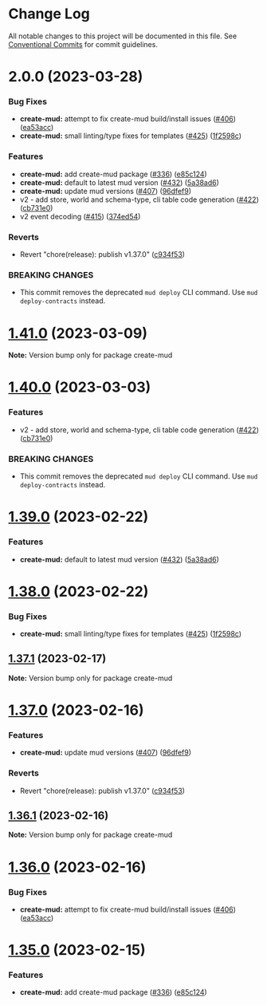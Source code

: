 # Change Log

All notable changes to this project will be documented in this file.
See [Conventional Commits](https://conventionalcommits.org) for commit guidelines.

# 2.0.0 (2023-03-28)

### Bug Fixes

- **create-mud:** attempt to fix create-mud build/install issues ([#406](https://github.com/dhmi19/mud/issues/406)) ([ea53acc](https://github.com/dhmi19/mud/commit/ea53accaa684c42982bb1cac4ac1fcefd07d1603))
- **create-mud:** small linting/type fixes for templates ([#425](https://github.com/dhmi19/mud/issues/425)) ([1f2598c](https://github.com/dhmi19/mud/commit/1f2598cff40cd9f5059b553b9291ffd2c61bacdd))

### Features

- **create-mud:** add create-mud package ([#336](https://github.com/dhmi19/mud/issues/336)) ([e85c124](https://github.com/dhmi19/mud/commit/e85c1244bf63ccd0a287849dd33fa685d95ea081))
- **create-mud:** default to latest mud version ([#432](https://github.com/dhmi19/mud/issues/432)) ([5a38ad6](https://github.com/dhmi19/mud/commit/5a38ad6b96058883518427fe87ad8f85fb266366))
- **create-mud:** update mud versions ([#407](https://github.com/dhmi19/mud/issues/407)) ([96dfef9](https://github.com/dhmi19/mud/commit/96dfef992f25714963792137043639c0b67c903f))
- v2 - add store, world and schema-type, cli table code generation ([#422](https://github.com/dhmi19/mud/issues/422)) ([cb731e0](https://github.com/dhmi19/mud/commit/cb731e0937e614bb316e6bc824813799559956c8))
- v2 event decoding ([#415](https://github.com/dhmi19/mud/issues/415)) ([374ed54](https://github.com/dhmi19/mud/commit/374ed542c3387a4ec2b36ab68ae534419aa58763))

### Reverts

- Revert "chore(release): publish v1.37.0" ([c934f53](https://github.com/dhmi19/mud/commit/c934f5388c1e56f2fe6390fdda30f5b9b1ea1c20))

### BREAKING CHANGES

- This commit removes the deprecated `mud deploy` CLI command. Use `mud deploy-contracts` instead.

# [1.41.0](https://github.com/latticexyz/mud/compare/v1.40.0...v1.41.0) (2023-03-09)

**Note:** Version bump only for package create-mud

# [1.40.0](https://github.com/latticexyz/mud/compare/v1.39.0...v1.40.0) (2023-03-03)

### Features

- v2 - add store, world and schema-type, cli table code generation ([#422](https://github.com/latticexyz/mud/issues/422)) ([cb731e0](https://github.com/latticexyz/mud/commit/cb731e0937e614bb316e6bc824813799559956c8))

### BREAKING CHANGES

- This commit removes the deprecated `mud deploy` CLI command. Use `mud deploy-contracts` instead.

# [1.39.0](https://github.com/latticexyz/mud/compare/v1.38.0...v1.39.0) (2023-02-22)

### Features

- **create-mud:** default to latest mud version ([#432](https://github.com/latticexyz/mud/issues/432)) ([5a38ad6](https://github.com/latticexyz/mud/commit/5a38ad6b96058883518427fe87ad8f85fb266366))

# [1.38.0](https://github.com/latticexyz/mud/compare/v1.37.1...v1.38.0) (2023-02-22)

### Bug Fixes

- **create-mud:** small linting/type fixes for templates ([#425](https://github.com/latticexyz/mud/issues/425)) ([1f2598c](https://github.com/latticexyz/mud/commit/1f2598cff40cd9f5059b553b9291ffd2c61bacdd))

## [1.37.1](https://github.com/latticexyz/mud/compare/v1.37.0...v1.37.1) (2023-02-17)

**Note:** Version bump only for package create-mud

# [1.37.0](https://github.com/latticexyz/mud/compare/v1.36.1...v1.37.0) (2023-02-16)

### Features

- **create-mud:** update mud versions ([#407](https://github.com/latticexyz/mud/issues/407)) ([96dfef9](https://github.com/latticexyz/mud/commit/96dfef992f25714963792137043639c0b67c903f))

### Reverts

- Revert "chore(release): publish v1.37.0" ([c934f53](https://github.com/latticexyz/mud/commit/c934f5388c1e56f2fe6390fdda30f5b9b1ea1c20))

## [1.36.1](https://github.com/latticexyz/mud/compare/v1.36.0...v1.36.1) (2023-02-16)

**Note:** Version bump only for package create-mud

# [1.36.0](https://github.com/latticexyz/mud/compare/v1.35.0...v1.36.0) (2023-02-16)

### Bug Fixes

- **create-mud:** attempt to fix create-mud build/install issues ([#406](https://github.com/latticexyz/mud/issues/406)) ([ea53acc](https://github.com/latticexyz/mud/commit/ea53accaa684c42982bb1cac4ac1fcefd07d1603))

# [1.35.0](https://github.com/latticexyz/mud/compare/v1.34.0...v1.35.0) (2023-02-15)

### Features

- **create-mud:** add create-mud package ([#336](https://github.com/latticexyz/mud/issues/336)) ([e85c124](https://github.com/latticexyz/mud/commit/e85c1244bf63ccd0a287849dd33fa685d95ea081))
